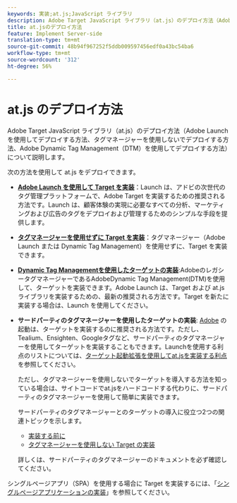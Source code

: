 ```yaml
---
keywords: 実装;at.js;JavaScript ライブラリ
description: Adobe Target JavaScript ライブラリ（at.js）のデプロイ方法（Adobe Launch を使用してデプロイする方法、タグマネージャーを使用しないでデプロイする方法、Adobe Dynamic Tag Management（DTM）を使用してデプロイする方法）について説明します。
title: at.jsのデプロイ方法
feature: Implement Server-side
translation-type: tm+mt
source-git-commit: 48b94f967252f5ddb009597456edf0a43bc54ba6
workflow-type: tm+mt
source-wordcount: '312'
ht-degree: 56%

---
```



# at.js のデプロイ方法

Adobe Target JavaScript ライブラリ（at.js）のデプロイ方法（Adobe Launch を使用してデプロイする方法、タグマネージャーを使用しないでデプロイする方法、Adobe Dynamic Tag Management（DTM）を使用してデプロイする方法）について説明します。

次の方法を使用して at.js をデプロイできます。

* **[Adobe Launch を使用して Target を実装](/help/c-implementing-target/c-implementing-target-for-client-side-web/how-to-deployatjs/cmp-implementing-target-using-adobe-launch.md)**：Launch は、アドビの次世代のタグ管理プラットフォームで、Adobe Target を実装するための推奨される方法です。Launch は、顧客体験の実現に必要なすべての分析、マーケティングおよび広告のタグをデプロイおよび管理するためのシンプルな手段を提供します。
* **[タグマネージャーを使用せずに Target を実装](/help/c-implementing-target/c-implementing-target-for-client-side-web/how-to-deployatjs/implementing-target-without-a-tag-manager.md)**：タグマネージャー（Adobe Launch または Dynamic Tag Management）を使用せずに、Target を実装できます。
* **[Dynamic Tag Managementを使用したターゲットの実装](/help/c-implementing-target/c-implementing-target-for-client-side-web/how-to-deployatjs/implementing-target-using-dynamic-tag-management.md)**:AdobeのレガシータグマネージャーであるAdobeDynamic Tag Management(DTM)を使用して、ターゲットを実装できます。Adobe Launch は、Target および at.js ライブラリを実装するための、最新の推奨される方法です。Target を新たに実装する場合は、Launch を使用してください。
* **サードパーティのタグマネージャーを使用したターゲットの実装**: [Adobe](/help/c-implementing-target/c-implementing-target-for-client-side-web/how-to-deployatjs/cmp-implementing-target-using-adobe-launch.md) の起動は、ターゲットを実装するのに推奨される方法です。ただし、Tealium、Ensighten、Googleタグなど、サードパーティのタグマネージャーを使用してターゲットを実装することもできます。Launchを使用する利点のリストについては、[ターゲット起動拡張を使用してat.jsを実装する利点](/help/c-implementing-target/c-implementing-target-for-client-side-web/how-to-deployatjs/cmp-implementing-target-using-adobe-launch.md#section_48B3F938B6F8491DAF798E0DB54EF304)を参照してください。

   ただし、タグマネージャーを使用しないでターゲットを導入する方法を知っている場合は、サイトコードでat.jsをハードコードする代わりに、サードパーティのタグマネージャーを使用して簡単に実装できます。

   サードパーティのタグマネージャーとのターゲットの導入に役立つ2つの関連トピックを示します。

   * [実装する前に](/help/c-implementing-target/c-considerations-before-you-implement-target/considerations-before-you-implement-target.md)
   * [タグマネージャーを使用しない Target の実装](/help/c-implementing-target/c-implementing-target-for-client-side-web/how-to-deployatjs/implementing-target-without-a-tag-manager.md)

   詳しくは、サードパーティのタグマネージャーのドキュメントを必ず確認してください。

シングルページアプリ（SPA）を使用する場合に Target を実装するには、「[シングルページアプリケーションの実装](/help/c-implementing-target/c-implementing-target-for-client-side-web/how-to-deployatjs/target-atjs-single-page-application.md)」を参照してください。